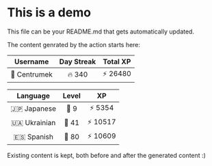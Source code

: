 # This is a demo

This file can be your README.md that gets automatically updated.

The content genrated by the action starts here:

<!--START_SECTION:duolingoStats-->
<!-- Automatically generated with https://github.com/centrumek/duolingo-readme-stats-->

| Username | Day Streak | Total XP |
|:---:|:---:|:---:|
| 👤 Centrumek | 🔥 340 | ⚡ 26480 |

| Language | Level | XP |
|:---:|:---:|:---:|
| 🇯🇵 Japanese | 👑 9 | ⚡ 5354 |
| 🇺🇦 Ukrainian | 👑 41 | ⚡ 10517 |
| 🇪🇸 Spanish | 👑 80 | ⚡ 10609 |

<!--END_SECTION:duolingoStats-->

Existing content is kept, both before and after the generated content :)